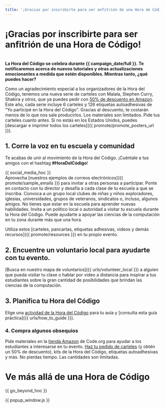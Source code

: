 ```yaml
---
title: '¡Gracias por inscribirte para ser anfitrión de una Hora de Código!'
---
```


# ¡Gracias por inscribirte para ser anfitrión de una Hora de Código!

<br /> **La Hora del Código se celebra durante {{ campaign_date/full }}. Te notificaremos acerca de nuevos tutoriales y otras actualizaciones emocionantes a medida que estén disponibles. Mientras tanto, ¿qué puedes hacer?**

Como un agradecimiento especial a los organizadores de la Hora del Código, tenemos una nueva serie de carteles con Malala, Stephen Curry, Shakira y otros, que ya puedes pedir con [50% de descuento en Amazon](https://www.amazon.com/promocode/A3QAYNZUZTSSNQ). Este año, cada serie incluye 6 carteles y 126 etiquetas autoadhesivas de "Yo participé en la Hora del Código". Gracias al descuento, te costarán menos de lo que nos sale producirlos. Los materiales son limitados. Pide tus carteles cuanto antes. Si no estás en los Estados Unidos, puedes [descargar e imprimir todos los carteles]({{ promote/promote_posters_url }}).

## 1. Corre la voz en tu escuela y comunidad

Te acabas de unir al movimiento de la Hora del Código. ¡Cuéntale a tus amigos con el hashtag **#HoraDelCódigo**!

{{ social_media_hoc }} <br /> Aprovecha [nuestros ejemplos de correos electrónicos]({{ promote/sample_emails }}) para invitar a otras personas a participar. Ponte en contacto con tu director y desafía a cada clase de tu escuela a que se inscriba. Convoca a un grupo local clubes de niñas y niños exploradores, iglesias, universidades, grupos de veteranos, sindicatos o, incluso, algunos amigos. No tienes que estar en la escuela para aprender nuevas habilidades. Invita a un político local o autoridad a visitar tu escuela durante la Hora del Código. Puede ayudarte a apoyar las ciencias de la computación en tu zona durante más que una hora.

Utiliza estos [carteles, pancartas, etiquetas adhesivas, videos y demás recursos]({{ promote/resources }}) en tu propio evento.

## 2. Encuentre un voluntario local para ayudarte con tu evento.

[Busca en nuestro mapa de voluntarios]({{ urls/volunteer_local }}) a alguien que pueda visitar tu clase o hablar por video a distancia para inspirar a tus estudiantes sobre la gran cantidad de posibilidades que brindan las ciencias de la computación.

## 3. Planifica tu Hora del Código

Elige una [actividad de la Hora del Código](https://hourofcode.com/learn) para tu aula y [consulta esta guía práctica]({{ urls/how_to_guide }}).

### 4. Compra algunos obsequios

Pide materiales en la [tienda Amazon](https://www.amazon.com/stores/page/8557B2A6-EBF2-4C9F-95C5-C3256FBA0220) de Code.org para ayudar a los estudiantes a interesarse en tu evento. [Haz tu pedido de carteles](https://www.amazon.com/promocode/A3QAYNZUZTSSNQ) (y obtén un 50% de descuento), kits de la Hora del Código, etiquetas autoadhesivas y más. No pierdas tiempo. Las cantidades son limitadas.

# Ve más allá de una Hora de Código

{{ go_beyond_hoc }}

{{ popup_window.js }}